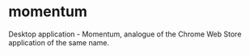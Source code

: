 # momentum
Desktop application - Momentum, analogue of the Chrome Web Store application of the same name.
